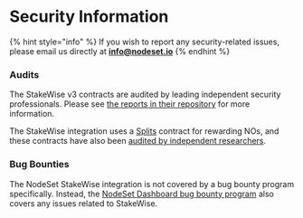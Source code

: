 # Security Information

{% hint style="info" %}
If you wish to report any security-related issues, please email us directly at **info@nodeset.io**
{% endhint %}

### Audits

The StakeWise v3 contracts are audited by leading independent security professionals. Please see [the reports in their repository](https://github.com/stakewise/v3-core/tree/main/audits) for more information.

The StakeWise integration uses a [Splits](https://splits.org/) contract for rewarding NOs, and these contracts have also been [audited by independent researchers](https://github.com/0xSplits/splits-contracts-monorepo/tree/main/audits).

### Bug Bounties

The NodeSet StakeWise integration is not covered by a bug bounty program specifically. Instead, the [NodeSet Dashboard bug bounty program](../nodeset-dashboard/security-information.md#bug-bounties) also covers any issues related to StakeWise.
